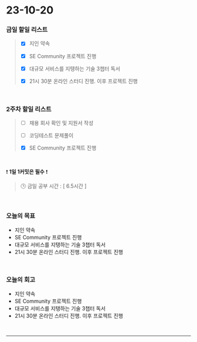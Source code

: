 # 23-10-20
### 금일 할일 리스트
> - [x]  지인 약속
>
> - [x]  SE Community 프로젝트 진행
>
> - [x]  대규모 서비스를 지탱하는 기술 3챕터 독서
> 
> - [x]  21시 30분 온라인 스터디 진행. 이후 프로젝트 진행



<br/>

### 2주차 할일 리스트  
> - [ ]  채용 회사 확인 및 지원서 작성
>
> - [ ]  코딩테스트 문제풀이
>
> - [x]  SE Community 프로젝트 진행

<br/>

❗ **1일 1커밋은 필수** ❗
> 🕒 금일 공부 시간 : [ 6.5시간 ]
  
<br/>

### 오늘의 목표
- 지인 약속
- SE Community 프로젝트 진행
- 대규모 서비스를 지탱하는 기술 3챕터 독서
- 21시 30분 온라인 스터디 진행. 이후 프로젝트 진행

<br>

### 오늘의 회고
- 지인 약속
- SE Community 프로젝트 진행
- 대규모 서비스를 지탱하는 기술 3챕터 독서
- 21시 30분 온라인 스터디 진행. 이후 프로젝트 진행


<br/>

------------  
